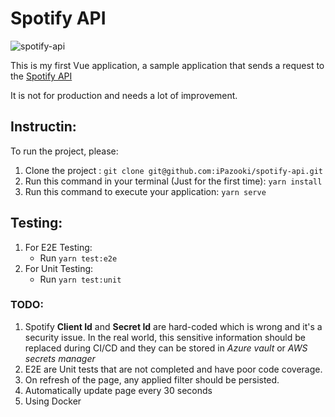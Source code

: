 # Spotify API

![spotify-api](https://user-images.githubusercontent.com/1321544/143822182-a47209dd-0762-4a9b-bb9d-4646dd56cd7b.jpg)

This is my first Vue application, a sample application that sends a request to the [Spotify API](https://developer.spotify.com/documentation/web-api/reference/#/)

It is not for production and needs a lot of improvement.

## Instructin:

To run the project, please:
 1. Clone the project : `git clone git@github.com:iPazooki/spotify-api.git`
 2. Run this command in your terminal (Just for the first time): `yarn install`
 3. Run this command to execute your application: `yarn serve`

## Testing:
 1. For E2E Testing:
    - Run `yarn test:e2e`
 2. For Unit Testing:
    - Run `yarn test:unit`

### TODO:

 1. Spotify **Client Id** and **Secret Id** are hard-coded which is wrong and it's a security issue. In the real world, this sensitive information should be replaced during CI/CD and they can be stored in *Azure vault* or *AWS secrets manager*
 2. E2E are Unit tests that are not completed and have poor code coverage.
 3. On refresh of the page, any applied filter should be persisted.
 4. Automatically update page every 30 seconds
 5. Using Docker
